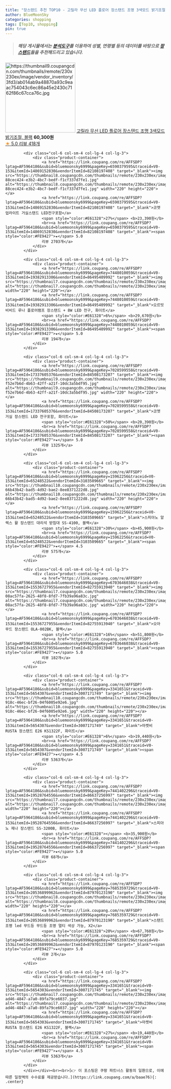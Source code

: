 ```yaml
---
title: "장스탠드 추천 TOP10 - 고릴라 무선 LED 플로어 장스탠드 조명 3색모드 밝기조절, 블랙"
author: BlueMoonSky
categories: shopping
tags: [Top10, shopping]
pin: true
---
```


> ##### 해당 게시물에서는 [**분석도구**](https://itemscout.io/)를 이용하여 **성별**, **연령별** 등의 데이터를 바탕으로 [**장스탠드**](https://link.coupang.com/a/baae76)들을 추천해드리고 있습니다.
<div class="container"><div class="row">
            <div class="col-6 col-sm-4 col-lg-4 col-lg-3">
                <div class="product-container">
                    <a href="https://link.coupang.com/re/AFFSDP?lptag=AF5964186&subid=bluemoonsky6999&pageKey=6155431016&traceid=V0-153&itemId=11940191815&vendorItemId=79184739355" target="_blank"><img src="https://thumbnail9.coupangcdn.com/thumbnails/remote/230x230ex/image/vendor_inventory/3fd3/ab014ab9a48870a93c9eaac754043c6ec86a45e2430c7162f86c67cca76c.jpg" alt="https://thumbnail9.coupangcdn.com/thumbnails/remote/230x230ex/image/vendor_inventory/3fd3/ab014ab9a48870a93c9eaac754043c6ec86a45e2430c7162f86c67cca76c.jpg" width="220" height="220"></a>
                    <a href="https://link.coupang.com/re/AFFSDP?lptag=AF5964186&subid=bluemoonsky6999&pageKey=6155431016&traceid=V0-153&itemId=11940191815&vendorItemId=79184739355" target="_blank">고릴라 무선 LED 플로어 장스탠드 조명 3색모드 밝기조절, 블랙</a>
                    <span style="color:#E61328"></span> <b>60,300원</b>
                    <br><a href="https://link.coupang.com/re/AFFSDP?lptag=AF5964186&subid=bluemoonsky6999&pageKey=6155431016&traceid=V0-153&itemId=11940191815&vendorItemId=79184739355" target="_blank"><span style="color:#FE9427">★</span> 5.0
                    리뷰 418개</a>
                </div>
            </div>
            
            <div class="col-6 col-sm-4 col-lg-4 col-lg-3">
                <div class="product-container">
                    <a href="https://link.coupang.com/re/AFFSDP?lptag=AF5964186&subid=bluemoonsky6999&pageKey=6590379595&traceid=V0-153&itemId=14869152830&vendorItemId=82108197408" target="_blank"><img src="https://thumbnail8.coupangcdn.com/thumbnails/remote/230x230ex/image/retail/images/7891602229598433-88cec424-e3b2-4bc7-bedf-f1cf337d7fe1.jpg" alt="https://thumbnail8.coupangcdn.com/thumbnails/remote/230x230ex/image/retail/images/7891602229598433-88cec424-e3b2-4bc7-bedf-f1cf337d7fe1.jpg" width="220" height="220"></a>
                    <a href="https://link.coupang.com/re/AFFSDP?lptag=AF5964186&subid=bluemoonsky6999&pageKey=6590379595&traceid=V0-153&itemId=14869152830&vendorItemId=82108197408" target="_blank">코멧 업라이트 거실스탠드 LED전구포함</a>
                    <span style="color:#E61328">27%</span> <b>23,390원</b>
                    <br><a href="https://link.coupang.com/re/AFFSDP?lptag=AF5964186&subid=bluemoonsky6999&pageKey=6590379595&traceid=V0-153&itemId=14869152830&vendorItemId=82108197408" target="_blank"><span style="color:#FE9427">★</span> 5.0
                    리뷰 2703개</a>
                </div>
            </div>
            
            <div class="col-6 col-sm-4 col-lg-4 col-lg-3">
                <div class="product-container">
                    <a href="https://link.coupang.com/re/AFFSDP?lptag=AF5964186&subid=bluemoonsky6999&pageKey=7448010059&traceid=V0-153&itemId=19382913306&vendorItemId=86495409992" target="_blank"><img src="https://thumbnail7.coupangcdn.com/thumbnails/remote/230x230ex/image/rs_quotation_api/helm0wcd/678bb3db5ef94fc08c3c9b0fdff426bd.jpg" alt="https://thumbnail7.coupangcdn.com/thumbnails/remote/230x230ex/image/rs_quotation_api/helm0wcd/678bb3db5ef94fc08c3c9b0fdff426bd.jpg" width="220" height="220"></a>
                    <a href="https://link.coupang.com/re/AFFSDP?lptag=AF5964186&subid=bluemoonsky6999&pageKey=7448010059&traceid=V0-153&itemId=19382913306&vendorItemId=86495409992" target="_blank">오르빗 비비드 루나 플로어램프 장스탠드 + 8W LED 전구, 화이트</a>
                    <span style="color:#E61328">6%</span> <b>29,670원</b>
                    <br><a href="https://link.coupang.com/re/AFFSDP?lptag=AF5964186&subid=bluemoonsky6999&pageKey=7448010059&traceid=V0-153&itemId=19382913306&vendorItemId=86495409992" target="_blank"><span style="color:#FE9427">★</span> 5.0
                    리뷰 194개</a>
                </div>
            </div>
            
            <div class="col-6 col-sm-4 col-lg-4 col-lg-3">
                <div class="product-container">
                    <a href="https://link.coupang.com/re/AFFSDP?lptag=AF5964186&subid=bluemoonsky6999&pageKey=7028599558&traceid=V0-153&itemId=17337605376&vendorItemId=84508173207" target="_blank"><img src="https://thumbnail9.coupangcdn.com/thumbnails/remote/230x230ex/image/retail/images/538858469184984-f52e7b6d-4b63-42ff-a21f-10dc3a5bdf95.jpg" alt="https://thumbnail9.coupangcdn.com/thumbnails/remote/230x230ex/image/retail/images/538858469184984-f52e7b6d-4b63-42ff-a21f-10dc3a5bdf95.jpg" width="220" height="220"></a>
                    <a href="https://link.coupang.com/re/AFFSDP?lptag=AF5964186&subid=bluemoonsky6999&pageKey=7028599558&traceid=V0-153&itemId=17337605376&vendorItemId=84508173207" target="_blank">코멧 거실 장스탠드 LED 전구포함, 화이트</a>
                    <span style="color:#E61328">50%</span> <b>20,390원</b>
                    <br><a href="https://link.coupang.com/re/AFFSDP?lptag=AF5964186&subid=bluemoonsky6999&pageKey=7028599558&traceid=V0-153&itemId=17337605376&vendorItemId=84508173207" target="_blank"><span style="color:#FE9427">★</span> 5.0
                    리뷰 1325개</a>
                </div>
            </div>
            
            <div class="col-6 col-sm-4 col-lg-4 col-lg-3">
                <div class="product-container">
                    <a href="https://link.coupang.com/re/AFFSDP?lptag=AF5964186&subid=bluemoonsky6999&pageKey=15962256&traceid=V0-153&itemId=65248522&vendorItemId=3103509665" target="_blank"><img src="https://thumbnail10.coupangcdn.com/thumbnails/remote/230x230ex/image/retail/images/550135731973395-66b43b42-bad5-4d92-bae2-8ee8371222d8.jpg" alt="https://thumbnail10.coupangcdn.com/thumbnails/remote/230x230ex/image/retail/images/550135731973395-66b43b42-bad5-4d92-bae2-8ee8371222d8.jpg" width="220" height="220"></a>
                    <a href="https://link.coupang.com/re/AFFSDP?lptag=AF5964186&subid=bluemoonsky6999&pageKey=15962256&traceid=V0-153&itemId=65248522&vendorItemId=3103509665" target="_blank">스피아노 알렉스 활 장스탠드 대리석 받침대 SS-4100, 블랙</a>
                    <span style="color:#E61328">30%</span> <b>45,900원</b>
                    <br><a href="https://link.coupang.com/re/AFFSDP?lptag=AF5964186&subid=bluemoonsky6999&pageKey=15962256&traceid=V0-153&itemId=65248522&vendorItemId=3103509665" target="_blank"><span style="color:#FE9427">★</span> 4.5
                    리뷰 575개</a>
                </div>
            </div>
            
            <div class="col-6 col-sm-4 col-lg-4 col-lg-3">
                <div class="product-container">
                    <a href="https://link.coupang.com/re/AFFSDP?lptag=AF5964186&subid=bluemoonsky6999&pageKey=6703646038&traceid=V0-153&itemId=15536727955&vendorItemId=82755913940" target="_blank"><img src="https://thumbnail7.coupangcdn.com/thumbnails/remote/230x230ex/image/retail/images/1137051842475979-08ac57fa-2625-48f8-8fd7-7fb39a96a83c.jpg" alt="https://thumbnail7.coupangcdn.com/thumbnails/remote/230x230ex/image/retail/images/1137051842475979-08ac57fa-2625-48f8-8fd7-7fb39a96a83c.jpg" width="220" height="220"></a>
                    <a href="https://link.coupang.com/re/AFFSDP?lptag=AF5964186&subid=bluemoonsky6999&pageKey=6703646038&traceid=V0-153&itemId=15536727955&vendorItemId=82755913940" target="_blank">오아 무드 장스탠드 OLA-002BK, 블랙</a>
                    <span style="color:#E61328">16%</span> <b>51,800원</b>
                    <br><a href="https://link.coupang.com/re/AFFSDP?lptag=AF5964186&subid=bluemoonsky6999&pageKey=6703646038&traceid=V0-153&itemId=15536727955&vendorItemId=82755913940" target="_blank"><span style="color:#FE9427">★</span> 5.0
                    리뷰 182개</a>
                </div>
            </div>
            
            <div class="col-6 col-sm-4 col-lg-4 col-lg-3">
                <div class="product-container">
                    <a href="https://link.coupang.com/re/AFFSDP?lptag=AF5964186&subid=bluemoonsky6999&pageKey=3341651&traceid=V0-153&itemId=5654307&vendorItemId=3007171749" target="_blank"><img src="https://thumbnail10.coupangcdn.com/thumbnails/remote/230x230ex/image/product/image/vendoritem/2018/10/02/3007171749/371625ca-918c-46ec-bf26-04f6005e92e6.jpg" alt="https://thumbnail10.coupangcdn.com/thumbnails/remote/230x230ex/image/product/image/vendoritem/2018/10/02/3007171749/371625ca-918c-46ec-bf26-04f6005e92e6.jpg" width="220" height="220"></a>
                    <a href="https://link.coupang.com/re/AFFSDP?lptag=AF5964186&subid=bluemoonsky6999&pageKey=3341651&traceid=V0-153&itemId=5654307&vendorItemId=3007171749" target="_blank">마켓비 RUSTA 장스탠드 E26 KS1322F, 화이트</a>
                    <span style="color:#E61328">6%</span> <b>19,440원</b>
                    <br><a href="https://link.coupang.com/re/AFFSDP?lptag=AF5964186&subid=bluemoonsky6999&pageKey=3341651&traceid=V0-153&itemId=5654307&vendorItemId=3007171749" target="_blank"><span style="color:#FE9427">★</span> 4.5
                    리뷰 5363개</a>
                </div>
            </div>
            
            <div class="col-6 col-sm-4 col-lg-4 col-lg-3">
                <div class="product-container">
                    <a href="https://link.coupang.com/re/AFFSDP?lptag=AF5964186&subid=bluemoonsky6999&pageKey=7441402296&traceid=V0-153&itemId=19528764556&vendorItemId=86637256997" target="_blank"><img src="https://thumbnail7.coupangcdn.com/thumbnails/remote/230x230ex/image/rs_quotation_api/3ckflrta/47f9ed45ddb84ca380c408232d2da425.jpg" alt="https://thumbnail7.coupangcdn.com/thumbnails/remote/230x230ex/image/rs_quotation_api/3ckflrta/47f9ed45ddb84ca380c408232d2da425.jpg" width="220" height="220"></a>
                    <a href="https://link.coupang.com/re/AFFSDP?lptag=AF5964186&subid=bluemoonsky6999&pageKey=7441402296&traceid=V0-153&itemId=19528764556&vendorItemId=86637256997" target="_blank">스피아노 제나 장스탠드 SS-3200B, 화이트</a>
                    <span style="color:#E61328"></span> <b>35,900원</b>
                    <br><a href="https://link.coupang.com/re/AFFSDP?lptag=AF5964186&subid=bluemoonsky6999&pageKey=7441402296&traceid=V0-153&itemId=19528764556&vendorItemId=86637256997" target="_blank"><span style="color:#FE9427">★</span> 5.0
                    리뷰 68개</a>
                </div>
            </div>
            
            <div class="col-6 col-sm-4 col-lg-4 col-lg-3">
                <div class="product-container">
                    <a href="https://link.coupang.com/re/AFFSDP?lptag=AF5964186&subid=bluemoonsky6999&pageKey=7685359729&traceid=V0-153&itemId=20536899962&vendorItemId=87970123190" target="_blank"><img src="https://thumbnail8.coupangcdn.com/thumbnails/remote/230x230ex/image/vendor_inventory/a0b6/5f6d70ce144b513bd2c51b5a1c733a89713c1588dbe203af99f4221cdbe0.jpg" alt="https://thumbnail8.coupangcdn.com/thumbnails/remote/230x230ex/image/vendor_inventory/a0b6/5f6d70ce144b513bd2c51b5a1c733a89713c1588dbe203af99f4221cdbe0.jpg" width="220" height="220"></a>
                    <a href="https://link.coupang.com/re/AFFSDP?lptag=AF5964186&subid=bluemoonsky6999&pageKey=7685359729&traceid=V0-153&itemId=20536899962&vendorItemId=87970123190" target="_blank">스탠드조명 led 무드등 무드등 조명 멀티 색상 가능, X2</a>
                    <span style="color:#E61328">20%</span> <b>67,760원</b>
                    <br><a href="https://link.coupang.com/re/AFFSDP?lptag=AF5964186&subid=bluemoonsky6999&pageKey=7685359729&traceid=V0-153&itemId=20536899962&vendorItemId=87970123190" target="_blank"><span style="color:#FE9427">★</span> 5.0
                    리뷰 2개</a>
                </div>
            </div>
            
            <div class="col-6 col-sm-4 col-lg-4 col-lg-3">
                <div class="product-container">
                    <a href="https://link.coupang.com/re/AFFSDP?lptag=AF5964186&subid=bluemoonsky6999&pageKey=3341651&traceid=V0-153&itemId=5654303&vendorItemId=3007171745" target="_blank"><img src="https://thumbnail7.coupangcdn.com/thumbnails/remote/230x230ex/image/product/image/vendoritem/2019/02/13/3007171745/85c0adb3-ad46-4847-a7a0-89fa79ce6037.jpg" alt="https://thumbnail7.coupangcdn.com/thumbnails/remote/230x230ex/image/product/image/vendoritem/2019/02/13/3007171745/85c0adb3-ad46-4847-a7a0-89fa79ce6037.jpg" width="220" height="220"></a>
                    <a href="https://link.coupang.com/re/AFFSDP?lptag=AF5964186&subid=bluemoonsky6999&pageKey=3341651&traceid=V0-153&itemId=5654303&vendorItemId=3007171745" target="_blank">마켓비 RUSTA 장스탠드 E26 KS1322F, 블랙</a>
                    <span style="color:#E61328">27%</span> <b>19,440원</b>
                    <br><a href="https://link.coupang.com/re/AFFSDP?lptag=AF5964186&subid=bluemoonsky6999&pageKey=3341651&traceid=V0-153&itemId=5654303&vendorItemId=3007171745" target="_blank"><span style="color:#FE9427">★</span> 4.5
                    리뷰 5363개</a>
                </div>
            </div>
            </div></div><br><br>[👉 이 포스팅은 쿠팡 파트너스 활동의 일환으로, 이에 따른 일정액의 수수료를 제공받습니다.](https://link.coupang.com/a/baae76){: .center}